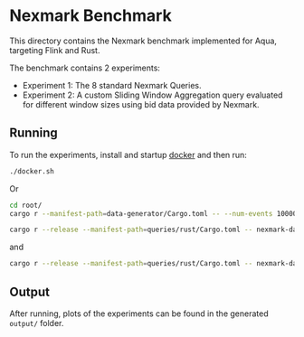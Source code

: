 # Nexmark Benchmark

This directory contains the Nexmark benchmark implemented for Aqua, targeting Flink and Rust.

The benchmark contains 2 experiments:
* Experiment 1: The 8 standard Nexmark Queries.
* Experiment 2: A custom Sliding Window Aggregation query evaluated for different window sizes using bid data provided by Nexmark.

## Running

To run the experiments, install and startup [docker](https://docs.docker.com/) and then run:

```bash
./docker.sh
```

Or

```bash
cd root/
cargo r --manifest-path=data-generator/Cargo.toml -- --num-events 1000000 --bids --dir nexmark-data/q1
```

```bash
cargo r --release --manifest-path=queries/rust/Cargo.toml -- nexmark-data/q1 io
```

and

```bash
cargo r --release --manifest-path=queries/rust/Cargo.toml -- nexmark-data/q1 q1
```

## Output

After running, plots of the experiments can be found in the generated `output/` folder.
